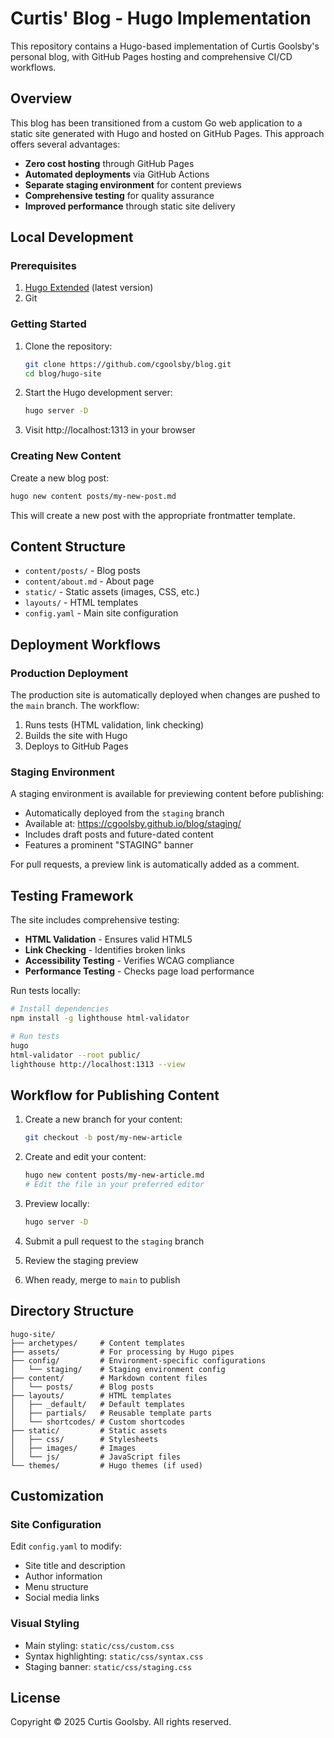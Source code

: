 # Curtis' Blog - Hugo Implementation

This repository contains a Hugo-based implementation of Curtis Goolsby's personal blog, with GitHub Pages hosting and comprehensive CI/CD workflows.

## Overview

This blog has been transitioned from a custom Go web application to a static site generated with Hugo and hosted on GitHub Pages. This approach offers several advantages:

- **Zero cost hosting** through GitHub Pages
- **Automated deployments** via GitHub Actions
- **Separate staging environment** for content previews
- **Comprehensive testing** for quality assurance
- **Improved performance** through static site delivery

## Local Development

### Prerequisites

1. [Hugo Extended](https://gohugo.io/installation/) (latest version)
2. Git

### Getting Started

1. Clone the repository:
   ```bash
   git clone https://github.com/cgoolsby/blog.git
   cd blog/hugo-site
   ```

2. Start the Hugo development server:
   ```bash
   hugo server -D
   ```

3. Visit http://localhost:1313 in your browser

### Creating New Content

Create a new blog post:

```bash
hugo new content posts/my-new-post.md
```

This will create a new post with the appropriate frontmatter template.

## Content Structure

- `content/posts/` - Blog posts
- `content/about.md` - About page
- `static/` - Static assets (images, CSS, etc.)
- `layouts/` - HTML templates
- `config.yaml` - Main site configuration

## Deployment Workflows

### Production Deployment

The production site is automatically deployed when changes are pushed to the `main` branch. The workflow:

1. Runs tests (HTML validation, link checking)
2. Builds the site with Hugo
3. Deploys to GitHub Pages

### Staging Environment

A staging environment is available for previewing content before publishing:

- Automatically deployed from the `staging` branch
- Available at: https://cgoolsby.github.io/blog/staging/
- Includes draft posts and future-dated content
- Features a prominent "STAGING" banner

For pull requests, a preview link is automatically added as a comment.

## Testing Framework

The site includes comprehensive testing:

- **HTML Validation** - Ensures valid HTML5
- **Link Checking** - Identifies broken links
- **Accessibility Testing** - Verifies WCAG compliance
- **Performance Testing** - Checks page load performance

Run tests locally:

```bash
# Install dependencies
npm install -g lighthouse html-validator

# Run tests
hugo
html-validator --root public/
lighthouse http://localhost:1313 --view
```

## Workflow for Publishing Content

1. Create a new branch for your content:
   ```bash
   git checkout -b post/my-new-article
   ```

2. Create and edit your content:
   ```bash
   hugo new content posts/my-new-article.md
   # Edit the file in your preferred editor
   ```

3. Preview locally:
   ```bash
   hugo server -D
   ```

4. Submit a pull request to the `staging` branch
5. Review the staging preview
6. When ready, merge to `main` to publish

## Directory Structure

```
hugo-site/
├── archetypes/     # Content templates
├── assets/         # For processing by Hugo pipes
├── config/         # Environment-specific configurations
│   └── staging/    # Staging environment config
├── content/        # Markdown content files
│   └── posts/      # Blog posts
├── layouts/        # HTML templates
│   ├── _default/   # Default templates
│   ├── partials/   # Reusable template parts
│   └── shortcodes/ # Custom shortcodes
├── static/         # Static assets
│   ├── css/        # Stylesheets
│   ├── images/     # Images
│   └── js/         # JavaScript files
└── themes/         # Hugo themes (if used)
```

## Customization

### Site Configuration

Edit `config.yaml` to modify:
- Site title and description
- Author information
- Menu structure
- Social media links

### Visual Styling

- Main styling: `static/css/custom.css`
- Syntax highlighting: `static/css/syntax.css`
- Staging banner: `static/css/staging.css`

## License

Copyright © 2025 Curtis Goolsby. All rights reserved.
